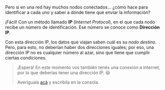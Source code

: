 Pero si en una red hay muchos nodos conectados... ¿cómo hace para identificar a cada uno y saber a dónde tiene que enviar la información?

¡Fácil! Con un método llamado **IP** (_Internet Protocol_), en el que cada nodo recibe un número de identificación. Ese número se conoce como **Dirección IP**.

Con esta dirección IP, los datos que viajan saben cuál es su _nodo destino_. Pero, para esto, no deberían haber dos direcciones iguales; por eso, una dirección IP no es cualquier número al azar, sino que tiene que cumplir ciertas condiciones.

> ¡Esperá! En este momento vos también tenés una conexión a internet, por lo que deberías tener una dirección IP. :smiley:
>
> Averiguala [acá](http://www.cualesmiip.com/) y escribila en la consola.
